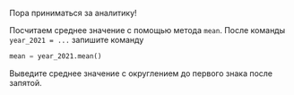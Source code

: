 Пора приниматься за аналитику!

Посчитаем среднее значение с помощью метода `mean`. После команды `year_2021 = ...` запишите команду

```python
mean = year_2021.mean()
```

Выведите среднее значение с округлением до первого знака после запятой.

